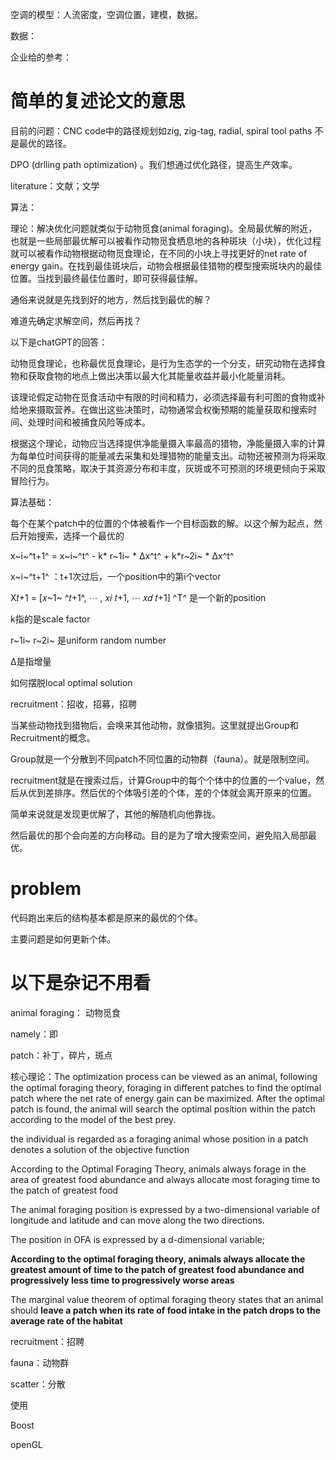 空调的模型：人流密度，空调位置，建模，数据。

数据：

企业给的参考：





# 简单的复述论文的意思

目前的问题：CNC code中的路径规划如zig, zig-tag, radial, spiral tool paths 不是最优的路径。

DPO (drlling path optimization) 。我们想通过优化路径，提高生产效率。

literature：文献；文学

算法：

理论：解决优化问题就类似于动物觅食(animal foraging)。全局最优解的附近，也就是一些局部最优解可以被看作动物觅食栖息地的各种斑块（小块），优化过程就可以被看作动物根据动物觅食理论，在不同的小块上寻找更好的net rate of energy gain。在找到最佳斑块后，动物会根据最佳猎物的模型搜索斑块内的最佳位置。当找到最终最佳位置时，即可获得最佳解。

通俗来说就是先找到好的地方，然后找到最优的解？

难道先确定求解空间，然后再找？

以下是chatGPT的回答：

动物觅食理论，也称最优觅食理论，是行为生态学的一个分支，研究动物在选择食物和获取食物的地点上做出决策以最大化其能量收益并最小化能量消耗。

该理论假定动物在觅食活动中有限的时间和精力，必须选择最有利可图的食物或补给地来摄取营养。在做出这些决策时，动物通常会权衡预期的能量获取和搜索时间、处理时间和被捕食风险等成本。

根据这个理论，动物应当选择提供净能量摄入率最高的猎物，净能量摄入率的计算为每单位时间获得的能量减去采集和处理猎物的能量支出。动物还被预测为将采取不同的觅食策略，取决于其资源分布和丰度，灰斑或不可预测的环境更倾向于采取冒险行为。



算法基础：

每个在某个patch中的位置的个体被看作一个目标函数的解。以这个解为起点，然后开始搜索，选择一个最优的

x~i~^t+1^ = x~i~^t^ - k* r~1i~ * Δx^t^ + k*r~2i~ * Δx^t^

x~i~^t+1^ ：t+1次过后，一个position中的第i个vector

X𝑡+1 = [𝑥~1~ ^𝑡+1^, ⋯ , 𝑥𝑖 𝑡+1, ⋯ 𝑥𝑑 𝑡+1] ^T^ 是一个新的position

k指的是scale factor

r~1i~ r~2i~ 是uniform random number

Δ是指增量



如何摆脱local optimal solution

recruitment：招收，招募，招聘

当某些动物找到猎物后，会唤来其他动物，就像猎狗。这里就提出Group和Recruitment的概念。

Group就是一个分散到不同patch不同位置的动物群（fauna）。就是限制空间。

recruitment就是在搜索过后，计算Group中的每个个体中的位置的一个value，然后从优到差排序。然后优的个体吸引差的个体，差的个体就会离开原来的位置。

简单来说就是发现更优解了，其他的解随机向他靠拢。

然后最优的那个会向差的方向移动。目的是为了增大搜索空间，避免陷入局部最优。

# problem

代码跑出来后的结构基本都是原来的最优的个体。

主要问题是如何更新个体。

# 以下是杂记不用看

animal foraging： 动物觅食

namely：即

patch：补丁，碎片，斑点

核心理论：The optimization  process can be viewed as an animal, following the optimal  foraging theory, foraging in different patches to find the  optimal patch where the net rate of energy gain can be  maximized. After the optimal patch is found, the animal will  search the optimal position within the patch according to the  model of the best prey.

the individual is regarded as a foraging animal whose  position in a patch denotes a solution of the objective function

According to the Optimal Foraging Theory,  animals always forage in the area of greatest food abundance  and always allocate most foraging time to the patch of greatest  food

The animal foraging position is expressed by a  two-dimensional variable of longitude and latitude and can  move along the two directions.

The position in OFA is  expressed by a d-dimensional variable;

**According to the optimal foraging theory, animals always  allocate the greatest amount of time to the patch of greatest food  abundance and progressively less time to progressively worse  areas**

The marginal value theorem of optimal foraging  theory states that an animal should **leave a patch when its rate of  food intake in the patch drops to the average rate of the habitat**

recruitment：招聘

fauna：动物群

scatter：分散



使用

Boost

openGL







